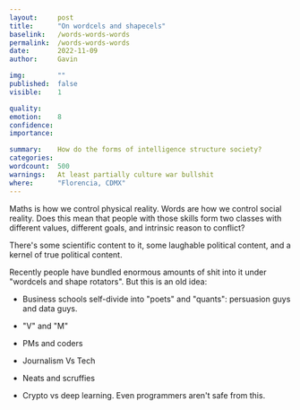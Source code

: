 ```yaml
---
layout:     post
title:      "On wordcels and shapecels"
baselink:   /words-words-words
permalink:  /words-words-words
date:       2022-11-09
author:     Gavin

img:        ""
published:  false
visible:    1

quality:    
emotion:    8
confidence: 
importance: 

summary:    How do the forms of intelligence structure society?
categories: 
wordcount:  500
warnings:   At least partially culture war bullshit
where:      "Florencia, CDMX"
---
```


Maths is how we control physical reality. Words are how we control social reality. Does this mean that people with those skills form two classes with different values, different goals, and intrinsic reason to conflict?

There's some scientific content to it, some laughable political content, and a kernel of true political content.

Recently people have bundled enormous amounts of shit into it under "wordcels and shape rotators". But this is an old idea:

* Business schools self-divide into "poets" and "quants": persuasion guys and data guys. 

* "V" and "M"

* PMs and coders

* Journalism Vs Tech

* Neats and scruffies

* Crypto vs deep learning. Even programmers aren't safe from this.